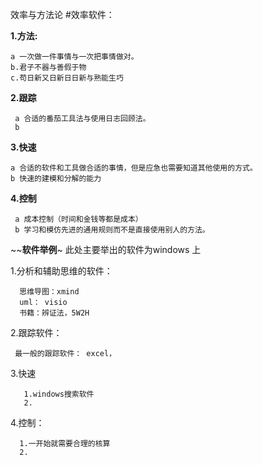 效率与方法论
#效率软件：
    

 **1.方法:**
  
    a 一次做一件事情与一次把事情做对。
    b.君子不器与善假于物
    c.苟日新又日新日日新与熟能生巧
    
 **2.跟踪**
    
     a 合适的番茄工具法与使用日志回顾法。
     b 
 
 **3.快速**

    a 合适的软件和工具做合适的事情，但是应急也需要知道其他使用的方式。
    b 快速的建模和分解的能力
 **4.控制**
 
     a 成本控制（时间和金钱等都是成本）
     b 学习和模仿先进的通用规则而不是直接使用别人的方法。
     
~~**软件举例**~  此处主要举出的软件为windows 上

   1.分析和辅助思维的软件：
   
      思维导图：xmind
      uml： visio
      书籍：辨证法，5W2H
      
   2.跟踪软件：
     
     最一般的跟踪软件： excel，
     
   3.快速
   
       1.windows搜索软件
       2.
   
   4.控制：
      
      1.一开始就需要合理的核算
      2.
       